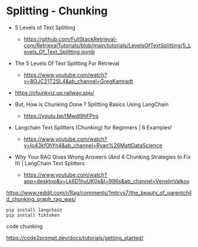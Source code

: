 # Splitting - Chunking

*   5 Levels of Text Splitting

    *   https://github.com/FullStackRetrieval-com/RetrievalTutorials/blob/main/tutorials/LevelsOfTextSplitting/5_Levels_Of_Text_Splitting.ipynb

*   The 5 Levels Of Text Splitting For Retrieval

    *   https://www.youtube.com/watch?v=8OJC21T2SL4&ab_channel=GregKamradt

*   https://chunkviz.up.railway.app/

*   But, How is Chunking Done ? Splitting Basics Using LangChain

    *   https://youtu.be/tMwdl9hFPns

*   Langchain Text Splitters (Chunking) for Beginners | 6 Examples!

    *   https://www.youtube.com/watch?v=Io43kf0hYn4&ab_channel=Ryan%26MattDataScience

*   Why Your RAG Gives Wrong Answers (And 4 Chunking Strategies to Fix It) | LangChain Text Splitters

    *   https://www.youtube.com/watch?app=desktop&v=Lk6D1huUK0s&t=986s&ab_channel=VenelinValkov


https://www.reddit.com/r/Rag/comments/1mtcvs7/the_beauty_of_parentchild_chunking_graph_rag_was/

```shell
pip install langchain
pip install tiktoken
```

code chunking

https://code2prompt.dev/docs/tutorials/getting_started/
